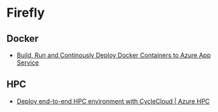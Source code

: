 # Firefly

## Docker
- [Build, Run and Continously Deploy Docker Containers to Azure App Service](azure-docker-web-app.md)

## HPC
- [Deploy end-to-end HPC environment with CycleCloud | Azure HPC](azure-hpc-cyclecloud.md)
